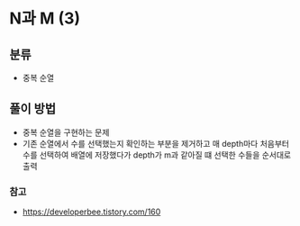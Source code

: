 # N과 M (3)

## 분류
- 중복 순열

## 풀이 방법
- 중복 순열을 구현하는 문제
- 기존 순열에서 수를 선택했는지 확인하는 부분을 제거하고 매 depth마다 처음부터 수를 선택하여 배열에 저장했다가 depth가 m과 같아질 떄 선택한 수들을 순서대로 출력

### 참고
- https://developerbee.tistory.com/160
